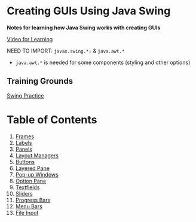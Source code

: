 # Creating GUIs Using Java Swing <br> 
**Notes for learning how Java Swing works with creating GUIs** 

[Video for Learning](https://www.youtube.com/watch?v=Kmgo00avvEw)

NEED TO IMPORT: `javax.swing.*;` & `java.awt.*`
- `java.awt.*` is needed for some components (styling and other options) 

## Training Grounds
[Swing Practice](https://github.com/LeviKuhaulua/Coding-Notes/tree/main/Creating%20GUIs/Java%20Swing/GUI%20Work)
 
# Table of Contents
1. [Frames](https://github.com/LeviKuhaulua/Coding-Notes/tree/main/Creating%20GUIs/Java%20Swing/JFrames) 
2. [Labels](https://github.com/LeviKuhaulua/Coding-Notes/tree/main/Creating%20GUIs/Java%20Swing/JLabels)
3. [Panels](https://github.com/LeviKuhaulua/Coding-Notes/tree/main/Creating%20GUIs/Java%20Swing/JPanels)
4. [Layout Managers](https://github.com/LeviKuhaulua/Coding-Notes/tree/main/Creating%20GUIs/Java%20Swing/Layout%20Managers)
5. [Buttons](https://github.com/LeviKuhaulua/Coding-Notes/tree/main/Creating%20GUIs/Java%20Swing/Buttons) 
6. [Layered Pane](https://github.com/LeviKuhaulua/Coding-Notes/tree/main/Creating%20GUIs/Java%20Swing/JLayeredPane)
7. [Pop-up Windows](https://github.com/LeviKuhaulua/Coding-Notes/tree/main/Creating%20GUIs/Java%20Swing/Pop-up%20Windows)
8. [Option Pane](https://github.com/LeviKuhaulua/Coding-Notes/tree/main/Creating%20GUIs/Java%20Swing/JOptionPane)
9. [Textfields](https://github.com/LeviKuhaulua/Coding-Notes/tree/main/Creating%20GUIs/Java%20Swing/Textfields)
10. [Sliders](https://github.com/LeviKuhaulua/Coding-Notes/tree/main/Creating%20GUIs/Java%20Swing/JSliders)
11. [Progress Bars](https://github.com/LeviKuhaulua/Coding-Notes/tree/main/Creating%20GUIs/Java%20Swing/Progress%20Bars)
12. [Menu Bars](https://github.com/LeviKuhaulua/Coding-Notes/tree/main/Creating%20GUIs/Java%20Swing/Menu%20Bars)
13. [File Input](https://github.com/LeviKuhaulua/Coding-Notes/tree/main/Creating%20GUIs/Java%20Swing/File%20Input)